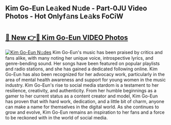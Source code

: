 ## Kim Go-Eun Le𝚊ked N𝚞de - Part-0JU Video Photos - Hot Onlyf𝚊ns Le𝚊ks FoCiW

# <h2><a href="http://ac11922.deff.icu/?id=Kim+Go-Eun">🔗 New 👉🔴 Kim Go-Eun VIDEO Photos</a></h2>

[![Kim Go-Eun N𝚞des](https://i.imgur.com/rIISA9y.gif)](http://ac11922.deff.icu/?id=Kim+Go-Eun)
Kim Go-Eun's music has been praised by critics and fans alike, with many noting her unique voice, introspective lyrics, and genre-bending sound. Her songs have been featured on popular playlists and radio stations, and she has gained a dedicated following online. Kim Go-Eun has also been recognized for her advocacy work, particularly in the area of mental health awareness and support for young women in the music industry. Kim Go-Eun's rise to social media stardom is a testament to her resilience, creativity, and authenticity. From her humble beginnings as a gamer to her current status as a content creator and model, Kim Go-Eun has proven that with hard work, dedication, and a little bit of charm, anyone can make a name for themselves in the digital world. As she continues to grow and evolve, Kim Go-Eun remains an inspiration to her fans and a force to be reckoned with in the world of social media.
